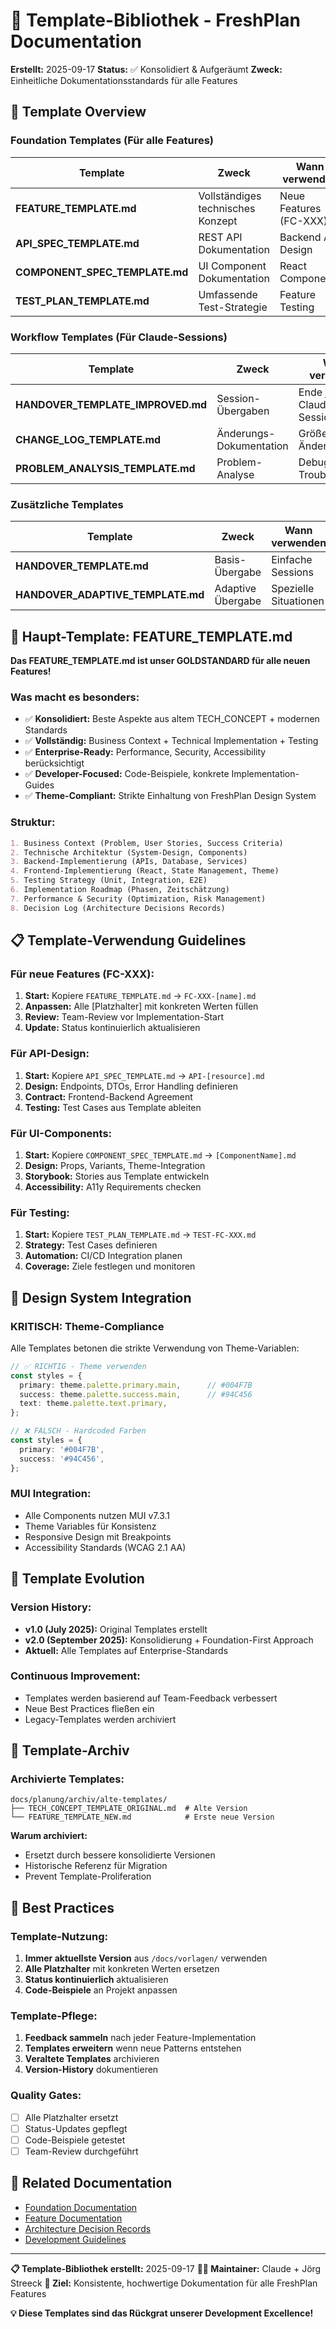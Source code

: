 # 📝 Template-Bibliothek - FreshPlan Documentation

**Erstellt:** 2025-09-17
**Status:** ✅ Konsolidiert & Aufgeräumt
**Zweck:** Einheitliche Dokumentationsstandards für alle Features

## 🎯 Template Overview

### **Foundation Templates** (Für alle Features)
| Template | Zweck | Wann verwenden | Status |
|----------|-------|----------------|--------|
| **FEATURE_TEMPLATE.md** | Vollständiges technisches Konzept | Neue Features (FC-XXX) | ✅ Konsolidiert |
| **API_SPEC_TEMPLATE.md** | REST API Dokumentation | Backend API Design | ✅ Neu erstellt |
| **COMPONENT_SPEC_TEMPLATE.md** | UI Component Dokumentation | React Components | ✅ Neu erstellt |
| **TEST_PLAN_TEMPLATE.md** | Umfassende Test-Strategie | Feature Testing | ✅ Neu erstellt |

### **Workflow Templates** (Für Claude-Sessions)
| Template | Zweck | Wann verwenden | Status |
|----------|-------|----------------|--------|
| **HANDOVER_TEMPLATE_IMPROVED.md** | Session-Übergaben | Ende jeder Claude-Session | ✅ Bewährt |
| **CHANGE_LOG_TEMPLATE.md** | Änderungs-Dokumentation | Größere Code-Änderungen | ✅ Bewährt |
| **PROBLEM_ANALYSIS_TEMPLATE.md** | Problem-Analyse | Debugging & Troubleshooting | ✅ Bewährt |

### **Zusätzliche Templates**
| Template | Zweck | Wann verwenden | Status |
|----------|-------|----------------|--------|
| **HANDOVER_TEMPLATE.md** | Basis-Übergabe | Einfache Sessions | ✅ Legacy |
| **HANDOVER_ADAPTIVE_TEMPLATE.md** | Adaptive Übergabe | Spezielle Situationen | ✅ Legacy |

## 🚀 **Haupt-Template: FEATURE_TEMPLATE.md**

**Das FEATURE_TEMPLATE.md ist unser GOLDSTANDARD für alle neuen Features!**

### Was macht es besonders:
- ✅ **Konsolidiert:** Beste Aspekte aus altem TECH_CONCEPT + modernen Standards
- ✅ **Vollständig:** Business Context + Technical Implementation + Testing
- ✅ **Enterprise-Ready:** Performance, Security, Accessibility berücksichtigt
- ✅ **Developer-Focused:** Code-Beispiele, konkrete Implementation-Guides
- ✅ **Theme-Compliant:** Strikte Einhaltung von FreshPlan Design System

### Struktur:
```markdown
1. Business Context (Problem, User Stories, Success Criteria)
2. Technische Architektur (System-Design, Components)
3. Backend-Implementierung (APIs, Database, Services)
4. Frontend-Implementierung (React, State Management, Theme)
5. Testing Strategy (Unit, Integration, E2E)
6. Implementation Roadmap (Phasen, Zeitschätzung)
7. Performance & Security (Optimization, Risk Management)
8. Decision Log (Architecture Decisions Records)
```

## 📋 **Template-Verwendung Guidelines**

### **Für neue Features (FC-XXX):**
1. **Start:** Kopiere `FEATURE_TEMPLATE.md` → `FC-XXX-[name].md`
2. **Anpassen:** Alle [Platzhalter] mit konkreten Werten füllen
3. **Review:** Team-Review vor Implementation-Start
4. **Update:** Status kontinuierlich aktualisieren

### **Für API-Design:**
1. **Start:** Kopiere `API_SPEC_TEMPLATE.md` → `API-[resource].md`
2. **Design:** Endpoints, DTOs, Error Handling definieren
3. **Contract:** Frontend-Backend Agreement
4. **Testing:** Test Cases aus Template ableiten

### **Für UI-Components:**
1. **Start:** Kopiere `COMPONENT_SPEC_TEMPLATE.md` → `[ComponentName].md`
2. **Design:** Props, Variants, Theme-Integration
3. **Storybook:** Stories aus Template entwickeln
4. **Accessibility:** A11y Requirements checken

### **Für Testing:**
1. **Start:** Kopiere `TEST_PLAN_TEMPLATE.md` → `TEST-FC-XXX.md`
2. **Strategy:** Test Cases definieren
3. **Automation:** CI/CD Integration planen
4. **Coverage:** Ziele festlegen und monitoren

## 🎨 **Design System Integration**

### **KRITISCH: Theme-Compliance**
Alle Templates betonen die strikte Verwendung von Theme-Variablen:

```typescript
// ✅ RICHTIG - Theme verwenden
const styles = {
  primary: theme.palette.primary.main,      // #004F7B
  success: theme.palette.success.main,      // #94C456
  text: theme.palette.text.primary,
};

// ❌ FALSCH - Hardcoded Farben
const styles = {
  primary: '#004F7B',
  success: '#94C456',
};
```

### **MUI Integration:**
- Alle Components nutzen MUI v7.3.1
- Theme Variables für Konsistenz
- Responsive Design mit Breakpoints
- Accessibility Standards (WCAG 2.1 AA)

## 🔄 **Template Evolution**

### **Version History:**
- **v1.0 (July 2025):** Original Templates erstellt
- **v2.0 (September 2025):** Konsolidierung + Foundation-First Approach
- **Aktuell:** Alle Templates auf Enterprise-Standards

### **Continuous Improvement:**
- Templates werden basierend auf Team-Feedback verbessert
- Neue Best Practices fließen ein
- Legacy-Templates werden archiviert

## 📁 **Template-Archiv**

### **Archivierte Templates:**
```
docs/planung/archiv/alte-templates/
├── TECH_CONCEPT_TEMPLATE_ORIGINAL.md  # Alte Version
└── FEATURE_TEMPLATE_NEW.md            # Erste neue Version
```

**Warum archiviert:**
- Ersetzt durch bessere konsolidierte Versionen
- Historische Referenz für Migration
- Prevent Template-Proliferation

## 🎯 **Best Practices**

### **Template-Nutzung:**
1. **Immer aktuellste Version** aus `/docs/vorlagen/` verwenden
2. **Alle Platzhalter** mit konkreten Werten ersetzen
3. **Status kontinuierlich** aktualisieren
4. **Code-Beispiele** an Projekt anpassen

### **Template-Pflege:**
1. **Feedback sammeln** nach jeder Feature-Implementation
2. **Templates erweitern** wenn neue Patterns entstehen
3. **Veraltete Templates** archivieren
4. **Version-History** dokumentieren

### **Quality Gates:**
- [ ] Alle Platzhalter ersetzt
- [ ] Status-Updates gepflegt
- [ ] Code-Beispiele getestet
- [ ] Team-Review durchgeführt

## 🔗 **Related Documentation**

- [Foundation Documentation](../grundlagen/)
- [Feature Documentation](../features-neu/)
- [Architecture Decision Records](../grundlagen/architektur/)
- [Development Guidelines](../../CLAUDE.md)

---

**📋 Template-Bibliothek erstellt:** 2025-09-17
**👨‍💻 Maintainer:** Claude + Jörg Streeck
**🎯 Ziel:** Konsistente, hochwertige Dokumentation für alle FreshPlan Features

**💡 Diese Templates sind das Rückgrat unserer Development Excellence!**